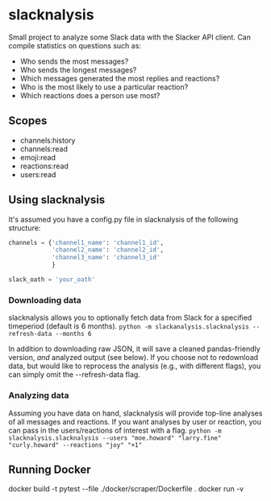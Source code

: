 # slacknalysis

Small project to analyze some Slack data with the Slacker API client.  Can compile statistics on questions such as:

- Who sends the most messages?
- Who sends the longest messages?
- Which messages generated the most replies and reactions?
- Who is the most likely to use a particular reaction?
- Which reactions does a person use most?

## Scopes

- channels:history
- channels:read
- emoji:read
- reactions:read
- users:read

## Using slacknalysis

It's assumed you have a config.py file in slacknalysis of the following structure:

```python
channels = {'channel1_name': 'channel1_id',
            'channel2_name': 'channel2_id',
            'channel3_name': 'channel3_id'
            }

slack_oath = 'your_oath'
```

### Downloading data

slacknalysis allows you to optionally fetch data from Slack for a specified timeperiod (default is 6 months).
`python -m slackanalysis.slacknalysis --refresh-data --months 6`

In addition to downloading raw JSON, it will save a cleaned pandas-friendly version, *and* analyzed output (see below).  If you choose not to redownload data, but would like to reprocess the analysis (e.g., with different flags), you can simply omit the --refresh-data flag.

### Analyzing data

Assuming you have data on hand, slacknalysis will provide top-line analyses of all messages and reactions.  If you want analyses by user or reaction, you can pass in the users/reactions of interest with a flag.
`python -m slacknalysis.slacknalysis --users "moe.howard" "larry.fine" "curly.howard" --reactions "joy" "+1"`

## Running Docker
docker build -t pytest --file ./docker/scraper/Dockerfile .
docker run -v 